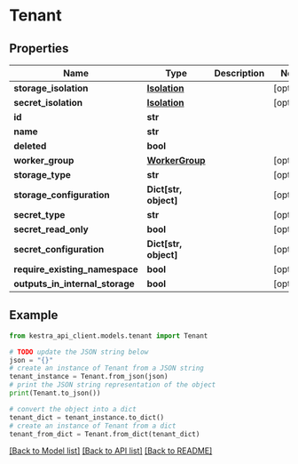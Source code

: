 # Tenant


## Properties

Name | Type | Description | Notes
------------ | ------------- | ------------- | -------------
**storage_isolation** | [**Isolation**](Isolation.md) |  | [optional] 
**secret_isolation** | [**Isolation**](Isolation.md) |  | [optional] 
**id** | **str** |  | 
**name** | **str** |  | 
**deleted** | **bool** |  | 
**worker_group** | [**WorkerGroup**](WorkerGroup.md) |  | [optional] 
**storage_type** | **str** |  | [optional] 
**storage_configuration** | **Dict[str, object]** |  | [optional] 
**secret_type** | **str** |  | [optional] 
**secret_read_only** | **bool** |  | [optional] 
**secret_configuration** | **Dict[str, object]** |  | [optional] 
**require_existing_namespace** | **bool** |  | [optional] 
**outputs_in_internal_storage** | **bool** |  | [optional] 

## Example

```python
from kestra_api_client.models.tenant import Tenant

# TODO update the JSON string below
json = "{}"
# create an instance of Tenant from a JSON string
tenant_instance = Tenant.from_json(json)
# print the JSON string representation of the object
print(Tenant.to_json())

# convert the object into a dict
tenant_dict = tenant_instance.to_dict()
# create an instance of Tenant from a dict
tenant_from_dict = Tenant.from_dict(tenant_dict)
```
[[Back to Model list]](../README.md#documentation-for-models) [[Back to API list]](../README.md#documentation-for-api-endpoints) [[Back to README]](../README.md)


